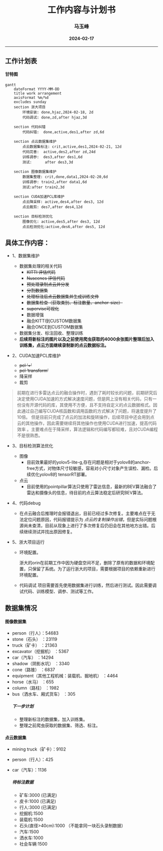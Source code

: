 # <div align ='center'> 工作内容与计划书 </div>
### <div align = "center"> 马玉峰 </div>
#### <div align = "center"> 2024-02-17 </div>
---

## 工作计划表

#### 甘特图
```mermaid
gantt
    dateFormat YYYY-MM-DD
    title work arrangement
    axisFormat %m/%d
    excludes sunday
    section 浙大项目
        环境安装: done,hjaz,2024-02-18, 2d
        代码调试: done,zd,after hjaz,3d

    section 代码纠错
        代码纠错:  done,active,des1,after zd,6d
    
    section 点云数据集维护
        点云数据集标注: crit,active,des1,2024-02-21, 12d
        代码完善:  active,des2,after zd,24d
        训练调参:  des3,after des1,6d
        测试:      after des3,3d

    section 图像数据集维护    
        数据集整理: crit,done,data1,2024-02-20,6d
        训练调参: train2,after data1,6d
        测试:after train2,3d

    section CUDA加速PCL库维护
        点云降采样: active,des4,after des3, 12d
        点云裁剪: des7,after des4,12d

    section 目标检测优化
        图像优化: active,des5,after des3, 12d
        点云检测优化:active,des6,after des5, 12d

```


## 具体工作内容：

- 1、数据集维护
    - 数据集处理的相关代码 
        - ~~KITTI 评估代码~~
        - ~~Nuscenes 评估代码~~
        - ~~预处理录制点云并分发~~
        - ~~分割数据集~~
        - ~~处理标注后点云数据集并生成训练文件~~
        - ~~数据集检查（获取类别、标注数量、anchor-size）~~
        - ~~supervise可视化~~
        - 数据增强
        - 融合KITTI到CUSTOM数据集
        - 融合ONCE到CUSTOM数据集
    - 数据集分发、标注回收、整理训练
    - **后续将新标注的图片以及之前使用爬虫获取的4000余张图片整理后加入训练集，点云方面继续录制新的点云数据标注。**


- 2、CUDA加速PCL库维护
  
    - ~~pcl ‘+’~~
    - ~~pcl ‘transform’~~
    - 降采样
    - 裁剪
  
> 前期在进行多雷达点云的融合操作时，遇到了耗时较长的问题，前期研究后决定使用CUDA加速的方式解决速度问题，但是网上没有相关代码，只有一份没有开源代码的库，其使用不方便，且不支持自定义的点云数据格式。因此通过自己编写CUDA核函数和调用函数的方式解决了问题，将速度提升了10倍。
但是目前只完成了点云的加法和旋转操作，后续项目中还会用到点云的其他操作，因此需要继续将其他操作也使用CUDA进行加速，提高代码效率 。主要难点在于降采样，算法逻辑和代码编写都较难，且对CUDA编程不是很熟悉。 


- 3、目标检测算法优化
    - 图像
        - 目前效果最好的yolov5-lite-g,存在问题是相对于yolov8的anchor-free方式，对物体尺寸较敏感，容易对小尺寸对象产生误检、漏检。后续优化yolov8的 tensorRT部署。
    - 点云
        - 目前使用的pointpillar算法只使用了雷达信息，最新的BEV算法融合了雷达和摄像头的信息，待目前的点云算法稳定后研究BEV算法。
    

- 4、代码debug
    - 在点云融合后推理时会报错退出，目前已经过多次修复。主要难点在于无法定位问题原因，代码报错提示为 *点云的复制操作出错*，但是实际问题根源尚未查清，目前从现象上进行了多次修复后仍旧会在其他地方出错。后续继续测试并找出原因修复。


- 5、浙大项目运行
  - 环境配置。
    
    浙大的orin在前期工作中因为硬盘空间不足，删除了原有的数据和环境配置，只保留了系统。为了运行浙大的项目，需要根据项目的依赖重新进行环境配置。
  - 代码调试 
    项目需要首先使用数据集进行训练，然后进行测试。因此需要调试代码、训练模型、调参、测试等工作。
  
## <div align = 'left'>数据集情况</div>

#### 图像数据集

- person（行人）：54683
- stone（石头） ：23119
- truck（矿卡） ：21363
- excavator（挖掘机） ：5367
- car（汽车） ：14294
- shadow（阴影水坑） ：3340
- cone（路锥） ：6837
- equipment（其他工程机械：装载机、掘地机） ：4464
- horse（水马） ：655
- column（路柱） ：1982
- bus（洒水车、厢式货车） ：305
    ##### 下一步计划
    - 整理新标注的数据集，加入训练集。
    - 整理之前爬虫获取的数据集、筛选、标注。

#### 点云数据集

- mining truck（矿卡）：9102
- person（行人）：425
- car（汽车）：1136

    ##### 待标注数据
    - 矿车:3000 (已满足)
    - 皮卡:1000 (已满足)
    - 行人:3000 (已满足)
    - 挖掘机:1500
    - 装载机:1500
    - 石头(直径>40cm):1000 （不能拿同一块石头录制数据）
    - 汽车:1500
    - 洒水车:1000
    - 社会车辆:1500




